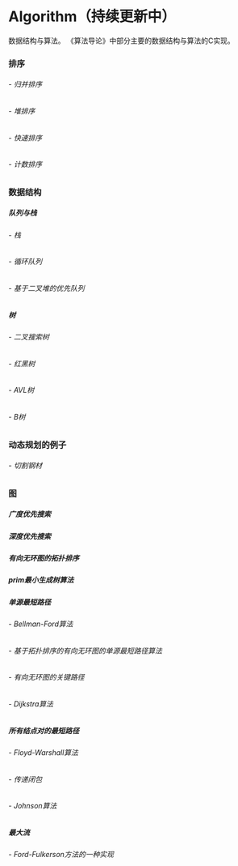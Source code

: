 ﻿# Algorithm（持续更新中）
数据结构与算法。
《算法导论》中部分主要的数据结构与算法的C实现。

### 排序
###### - 归并排序
###### - 堆排序
###### - 快速排序
###### - 计数排序

### 数据结构
##### 队列与栈
###### - 栈
###### - 循环队列
###### - 基于二叉堆的优先队列
##### 树
###### - 二叉搜索树
###### - 红黑树
###### - AVL树
###### - B树

### 动态规划的例子
###### - 切割钢材

### 图
##### 广度优先搜索
##### 深度优先搜索
##### 有向无环图的拓扑排序
##### prim最小生成树算法
##### 单源最短路径
###### - Bellman-Ford算法
###### - 基于拓扑排序的有向无环图的单源最短路径算法
###### - 有向无环图的关键路径
###### - Dijkstra算法
##### 所有结点对的最短路径
###### - Floyd-Warshall算法
###### - 传递闭包
###### - Johnson算法
##### 最大流
###### - Ford-Fulkerson方法的一种实现
